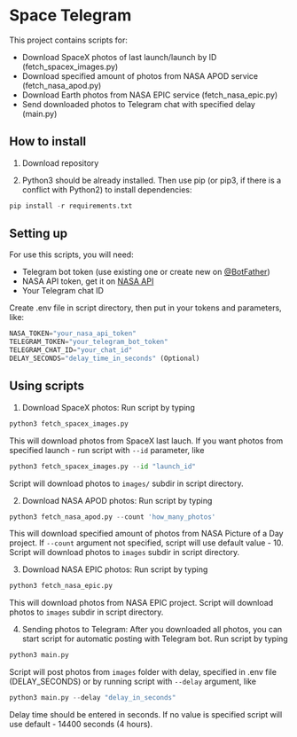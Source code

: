 # Space Telegram
This project contains scripts for:
- Download SpaceX photos of last launch/launch by ID (fetch_spacex_images.py)
- Download specified amount of photos from NASA APOD service (fetch_nasa_apod.py)
- Download Earth photos from NASA EPIC service (fetch_nasa_epic.py)
- Send downloaded photos to Telegram chat with specified delay (main.py)

## How to install

1. Download repository

2. Python3 should be already installed. Then use pip (or pip3, if there is a conflict with Python2) to install dependencies:

```python
pip install -r requirements.txt
```

## Setting up

For use this scripts, you will need:
- Telegram bot token (use existing one or create new on [@BotFather](http://t.me/BotFather))
- NASA API token, get it on [NASA API](https://api.nasa.gov)
- Your Telegram chat ID

Create .env file in script directory, then put in your tokens and parameters, like:
```python
NASA_TOKEN="your_nasa_api_token"
TELEGRAM_TOKEN="your_telegram_bot_token"
TELEGRAM_CHAT_ID="your_chat_id"
DELAY_SECONDS="delay_time_in_seconds" (Optional)
```

## Using scripts

1. Download SpaceX photos:
Run script by typing
```python
python3 fetch_spacex_images.py
```
This will download photos from SpaceX last lauch. If you want photos from specified launch - run script with `--id` parameter, like
```python
python3 fetch_spacex_images.py --id "launch_id"
```
Script will download photos to `images/` subdir in script directory.

2. Download NASA APOD photos:
Run script by typing
```python
python3 fetch_nasa_apod.py --count 'how_many_photos'
```
This will download specified amount of photos from NASA Picture of a Day project. If `--count` argument not specified, script will use default value - 10. Script will download photos to `images` subdir in script directory.

3. Download NASA EPIC photos:
Run script by typing
```python
python3 fetch_nasa_epic.py
```
This will download photos from NASA EPIC project. Script will download photos to `images` subdir in script directory.

4. Sending photos to Telegram:
After you downloaded all photos, you can start script for automatic posting with Telegram bot. Run script by typing
```python
python3 main.py
```
Script will post photos from `images` folder with delay, specified in .env file (DELAY_SECONDS) or by running script with `--delay` argument, like
```python
python3 main.py --delay "delay_in_seconds"
```
Delay time should be entered in seconds. If no value is specified script will use default - 14400 seconds (4 hours).

